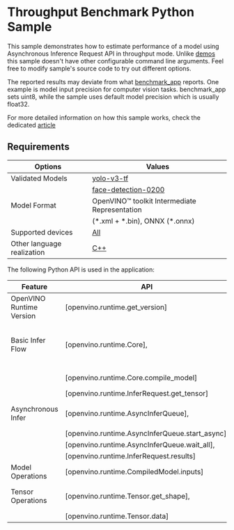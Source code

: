 # Throughput Benchmark Python Sample

This sample demonstrates how to estimate performance of a model using Asynchronous Inference Request API in throughput mode. Unlike [demos](https://github.com/openvinotoolkit/open_model_zoo/tree/master/demos) this sample doesn't have other configurable command line arguments. Feel free to modify sample's source code to try out different options.

The reported results may deviate from what [benchmark_app](https://docs.openvino.ai/2025/learn-openvino/openvino-samples/benchmark-tool.html) reports. One example is model input precision for computer vision tasks. benchmark_app sets uint8, while the sample uses default model precision which is usually float32.

For more detailed information on how this sample works, check the dedicated [article](https://docs.openvino.ai/2025/learn-openvino/openvino-samples/sync-benchmark.html)

## Requirements

| Options                        | Values                                                                                                                 |
| -------------------------------| -----------------------------------------------------------------------------------------------------------------------|
| Validated Models               | [yolo-v3-tf](https://github.com/openvinotoolkit/open_model_zoo/tree/master/models/public/yolo-v3-tf)                   |
|                                | [face-detection-0200](https://github.com/openvinotoolkit/open_model_zoo/tree/master/models/intel/face-detection-0200)  |
| Model Format                   | OpenVINO™ toolkit Intermediate Representation                                                                          |
|                                | (\*.xml + \*.bin), ONNX (\*.onnx)                                                                                      |
| Supported devices              | [All](https://docs.openvino.ai/2025/about-openvino/compatibility-and-support/supported-devices.html)                   |
| Other language realization     | [C++](https://docs.openvino.ai/2025/learn-openvino/openvino-samples/sync-benchmark.html)                               |

The following Python API is used in the application:

| Feature                   | API                                             | Description                                  |
| --------------------------| ------------------------------------------------|----------------------------------------------|
| OpenVINO Runtime Version  | [openvino.runtime.get_version]                  | Get Openvino API version.                    |
| Basic Infer Flow          | [openvino.runtime.Core],                        | Common API to do inference: compile a model, |
|                           | [openvino.runtime.Core.compile_model]           | configure input tensors.                     |
|                           | [openvino.runtime.InferRequest.get_tensor]      |                                              |
| Asynchronous Infer        | [openvino.runtime.AsyncInferQueue],             | Do asynchronous inference.                   |
|                           | [openvino.runtime.AsyncInferQueue.start_async], |                                              |
|                           | [openvino.runtime.AsyncInferQueue.wait_all],    |                                              |
|                           | [openvino.runtime.InferRequest.results]         |                                              |
| Model Operations          | [openvino.runtime.CompiledModel.inputs]         | Get inputs of a model.                       |
| Tensor Operations         | [openvino.runtime.Tensor.get_shape],            | Get a tensor shape and its data.             |
|                           | [openvino.runtime.Tensor.data]                  |                                              |

